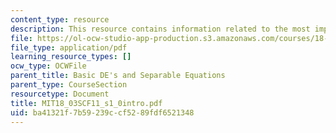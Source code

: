 ```yaml
---
content_type: resource
description: This resource contains information related to the most important DE.
file: https://ol-ocw-studio-app-production.s3.amazonaws.com/courses/18-03sc-differential-equations-fall-2011/ba41321f7b59239ccf5289fdf6521348_MIT18_03SCF11_s1_0intro.pdf
file_type: application/pdf
learning_resource_types: []
ocw_type: OCWFile
parent_title: Basic DE's and Separable Equations
parent_type: CourseSection
resourcetype: Document
title: MIT18_03SCF11_s1_0intro.pdf
uid: ba41321f-7b59-239c-cf52-89fdf6521348
---
```

